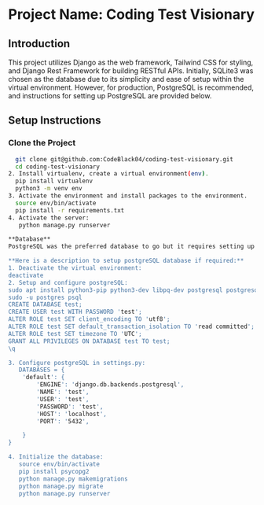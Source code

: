 # Project Name: Coding Test Visionary

## Introduction
This project utilizes Django as the web framework, Tailwind CSS for styling, and Django Rest Framework for building RESTful APIs. Initially, SQLite3 was chosen as the database due to its simplicity and ease of setup within the virtual environment. However, for production, PostgreSQL is recommended, and instructions for setting up PostgreSQL are provided below.

## Setup Instructions

### Clone the Project
```bash
  git clone git@github.com:CodeBlack04/coding-test-visionary.git
  cd coding-test-visionary
2. Install virtualenv, create a virtual environment(env).
  pip install virtualenv
  python3 -m venv env
3. Activate the environment and install packages to the environment.
  source env/bin/activate
  pip install -r requirements.txt
4. Activate the server:
   python manage.py runserver

**Database**
PostgreSQL was the preferred database to go but it requires setting up the database and user system-wide. I couldn't figure out a way to setup postgres in the virtual environment. As i wanted to keep all required configurations and packages in the virtual environment, thus default sqllite database was used.

**Here is a description to setup postgreSQL database if required:**
1. Deactivate the virtual environment:
deactivate
2. Setup and configure postgreSQL:
sudo apt install python3-pip python3-dev libpq-dev postgresql postgresql-contrib
sudo -u postgres psql
CREATE DATABASE test;
CREATE USER test WITH PASSWORD 'test';
ALTER ROLE test SET client_encoding TO 'utf8';
ALTER ROLE test SET default_transaction_isolation TO 'read committed';
ALTER ROLE test SET timezone TO 'UTC';
GRANT ALL PRIVILEGES ON DATABASE test TO test;
\q

3. Configure postgreSQL in settings.py:
   DATABASES = {
    'default': {
        'ENGINE': 'django.db.backends.postgresql',
        'NAME': 'test',
        'USER': 'test',
        'PASSWORD': 'test',
        'HOST': 'localhost',
        'PORT': '5432',

    }
}

4. Initialize the database:
   source env/bin/activate
   pip install psycopg2
   python manage.py makemigrations
   python manage.py migrate
   python manage.py runserver 


  
